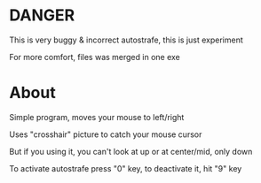 # DANGER
This is very buggy & incorrect autostrafe, this is just experiment

For more comfort, files was merged in one exe

# About
Simple program, moves your mouse to left/right

Uses "crosshair" picture to catch your mouse cursor

But if you using it, you can't look at up or at center/mid, only down

To activate autostrafe press "0" key, to deactivate it, hit "9" key
